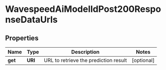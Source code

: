 

# WavespeedAiModelIdPost200ResponseDataUrls


## Properties

| Name | Type | Description | Notes |
|------------ | ------------- | ------------- | -------------|
|**get** | **URI** | URL to retrieve the prediction result |  [optional] |




